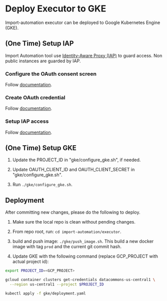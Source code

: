 # Deploy Executor to GKE

Import-automation executor can be deployed to Google Kubernetes Engine
(GKE).

## (One Time) Setup IAP

Import Automation tool use [Identity-Aware Proxy
(IAP)](https://cloud.google.com/iap) to guard access. Non public instances are
guarded by IAP.

### Configure the OAuth consent screen

Follow
[documentation](https://cloud.google.com/iap/docs/enabling-kubernetes-howto#oauth-configure).

### Create OAuth credential

Follow
[documentation](https://cloud.google.com/iap/docs/enabling-kubernetes-howto#oauth-credentials).

### Setup IAP access

Follow
[documentation](https://cloud.google.com/iap/docs/enabling-kubernetes-howto#iap-access).

## (One Time) Setup GKE

1. Update the PROJECT_ID in "gke/configure_gke.sh", if needed.

2. Update OAUTH_CLIENT_ID and OAUTH_CLIENT_SECRET in "gke/configure_gke.sh".

3. Run `./gke/configure_gke.sh`.

## Deployment

After committing new changes, please do the following to deploy.

1. Make sure the local repo is clean without pending changes.

2. From repo root, run: `cd import-automation/executor`.

3. build and push image: `./gke/push_image.sh`. This build a new docker image
   with tag `prod` and the current git commit hash.

4. Update GKE with the following command (replace GCP_PROJECT with actual
   project id):

```sh
export PROJECT_ID=<GCP_PROJECT>

gcloud container clusters get-credentials datacommons-us-central1 \
  --region us-central1 --project $PROJECT_ID

kubectl apply -f gke/deployment.yaml
```
